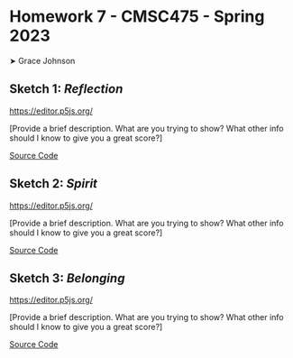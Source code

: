 # Homework 7 - CMSC475 - Spring 2023

➤ Grace Johnson

## Sketch 1: *Reflection*

<https://editor.p5js.org/>

[Provide a brief description. What are you trying to show? What other info should I know to give you a great score?]

[Source Code]()

## Sketch 2: *Spirit*

<https://editor.p5js.org/>

[Provide a brief description. What are you trying to show? What other info should I know to give you a great score?]

[Source Code](./spirit/)

## Sketch 3: *Belonging*

<https://editor.p5js.org/>

[Provide a brief description. What are you trying to show? What other info should I know to give you a great score?]

[Source Code]()

